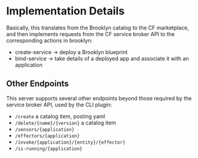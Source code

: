 
# Implementation Details

Basically, this translates from the Brooklyn catalog to the CF marketplace, 
and then implements requests from the CF service broker API to the 
corresponding actions in brooklyn:

* create-service -> deploy a Brooklyn blueprint
* bind-service -> take details of a deployed app and associate it with an application


## Other Endpoints

This server supports several other endpoints beyond those required by the service broker API, 
used by the CLI plugin:

* `/create` a catalog item, posting yaml
* `/delete/{name}/{version}` a catalog item
* `/sensors/{application}`
* `/effectors/{application}`
* `/invoke/{application}/{entity}/{effector}`
* `/is-running/{application}`
 

